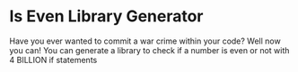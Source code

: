 # Is Even Library Generator

Have you ever wanted to commit a war crime within your code? Well now you can! You can generate a library to check if a number is even or not with 4 BILLION if statements
